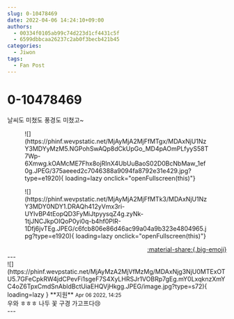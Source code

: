 ```yaml
---
slug: 0-10478469
date: 2022-04-06 14:24:10+09:00
authors:
  - 00334f0105ab99c74d223d1cf4431c5f
  - 6599dbbcaa26237c2ab0f3becb421b45
categories:
  - Jiwon
tags:
  - Fan Post
---
```


# 0-10478469

<div class="post-container" markdown="1">
<div class="content-container md-sidebar__scrollwrap" markdown="1">

날씨도 미쳤도 풍경도 미쳤고~
<figure markdown="1">
![](https://phinf.wevpstatic.net/MjAyMjA2MjFfMTgx/MDAxNjU1NzY3MDYyMzM5.NGPohSwAQp8dCkUpGo_MD4pAOmPLfyyS58T7Wp-6Xmwg.kOAMcME7Fhx8ojRInX4UbUuBaoS02D0BcNbMaw_1ef0g.JPEG/375aeeed2c7046388a9094fa8792e31e429.jpg?type=e1920){ loading=lazy onclick="openFullscreen(this)"}
</figure>

<figure markdown="1">
![](https://phinf.wevpstatic.net/MjAyMjA2MjFfMTk3/MDAxNjU1NzY3MDY0NDY1.DRAQh412yVmx3ri-UYIvBP4tEopQD3FyMiJtpyysqZ4g.zyNk-1tjJNCJkpOIQoP0yi0q-b4hf0PlR-1Dfj6jvTEg.JPEG/c6fcb806e86d46ac99a04a9b323e4804965.jpg?type=e1920){ loading=lazy onclick="openFullscreen(this)"}
</figure>


</div>
</div>

<div style="text-align: right;" markdown="1">
<a href="https://weverse.io/fromis9/fanpost/0-10478469" style="text-align: right;">:material-share:{.big-emoji}</a>
</div>
---

<div class="comments-container md-sidebar__scrollwrap" markdown="1">
<div class="comment" markdown="1">
<div class='id-container' markdown="1">
![](https://phinf.wevpstatic.net/MjAyMzA2MjVfMzMg/MDAxNjg3NjU0MTExOTU5.7GFeCpkRW4jdCPevFi1sgeF7S4XyLHRSJr1VOBRp7gEg.mY0LxqknzXmYC4oZ6TpxCmdSnAbldBctUiaEHQVjHkgg.JPEG/image.jpg?type=s72){ loading=lazy }
**<span class="artist">지원</span>** <small>Apr 06 2022, 14:25</small><br>
</div>
<div class='comment-body' markdown="1">
우와 ㅎㅎㅎ 나두 꽃 구경 가고프다😢
</div>
</div>
</div>
---
